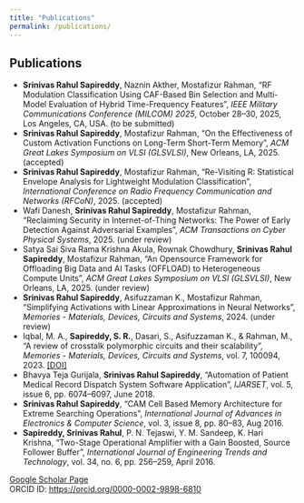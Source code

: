 ```yaml
---
title: "Publications"
permalink: /publications/
---
```


<section id="publications">
  <h2>Publications</h2>
  <ul>
    <li>
      <strong>Srinivas Rahul Sapireddy</strong>, Naznin Akther, Mostafizur Rahman, “RF Modulation Classification Using CAF-Based Bin Selection and Multi-Model Evaluation of Hybrid Time-Frequency Features”, <em>IEEE Military Communications Conference (MILCOM) 2025</em>, October 28–30, 2025, Los Angeles, CA, USA. (to be submitted)
    </li>
    <li>
      <strong>Srinivas Rahul Sapireddy</strong>, Mostafizur Rahman, “On the Effectiveness of Custom Activation Functions on Long-Term Short-Term Memory”, <em>ACM Great Lakes Symposium on VLSI (GLSVLSI)</em>, New Orleans, LA, 2025. (accepted)
    </li>
    <li>
      <strong>Srinivas Rahul Sapireddy</strong>, Mostafizur Rahman, “Re-Visiting R: Statistical Envelope Analysis for Lightweight Modulation Classification”, <em>International Conference on Radio Frequency Communication and Networks (RFCoN)</em>, 2025. (accepted)
    </li>
    <li>
      Wafi Danesh, <strong>Srinivas Rahul Sapireddy</strong>, Mostafizur Rahman, “Reclaiming Security in Internet-of-Thing Networks: The Power of Early Detection Against Adversarial Examples”, <em>ACM Transactions on Cyber Physical Systems</em>, 2025. (under review)
    </li>
    <li>
      Satya Sai Siva Rama Krishna Akula, Rownak Chowdhury, <strong>Srinivas Rahul Sapireddy</strong>, Mostafizur Rahman, “An Opensource Framework for Offloading Big Data and AI Tasks (OFFLOAD) to Heterogeneous Compute Units”, <em>ACM Great Lakes Symposium on VLSI (GLSVLSI)</em>, New Orleans, LA, 2025. (under review)
    </li>
    <li>
      <strong>Srinivas Rahul Sapireddy</strong>, Asifuzzaman K., Mostafizur Rahman, “Simplifying Activations with Linear Approximations in Neural Networks”, <em>Memories - Materials, Devices, Circuits and Systems</em>, 2024. (under review)
    </li>
    <li>
      Iqbal, M. A., <strong>Sapireddy, S. R.</strong>, Dasari, S., Asifuzzaman K., & Rahman, M., “A review of crosstalk polymorphic circuits and their scalability”, <em>Memories - Materials, Devices, Circuits and Systems</em>, vol. 7, 100094, 2023. <a href="https://doi.org/10.1016/j.memori.2023.100094" target="_blank">[DOI]</a>
    </li>
    <li>
      Bhavya Teja Gurijala, <strong>Srinivas Rahul Sapireddy</strong>, “Automation of Patient Medical Record Dispatch System Software Application”, <em>IJARSET</em>, vol. 5, issue 6, pp. 6074–6097, June 2018.
    </li>
    <li>
      <strong>Srinivas Rahul Sapireddy</strong>, “CAM Cell Based Memory Architecture for Extreme Searching Operations”, <em>International Journal of Advances in Electronics & Computer Science</em>, vol. 3, issue 8, pp. 80–83, Aug 2016.
    </li>
    <li>
      <strong>Sapireddy, Srinivas Rahul</strong>, P. N. Tejaswi, Y. M. Sandeep, K. Hari Krishna, “Two-Stage Operational Amplifier with a Gain Boosted, Source Follower Buffer”, <em>International Journal of Engineering Trends and Technology</em>, vol. 34, no. 6, pp. 256–259, April 2016.
    </li>
  </ul>
</section>

<p>
  <a href="https://scholar.google.com/citations?user=08fgpdIAAAAJ&hl=en" target="_blank">Google Scholar Page</a><br>
  ORCID ID: <a href="https://orcid.org/0000-0002-9898-6810" target="_blank">https://orcid.org/0000-0002-9898-6810</a>
</p>
